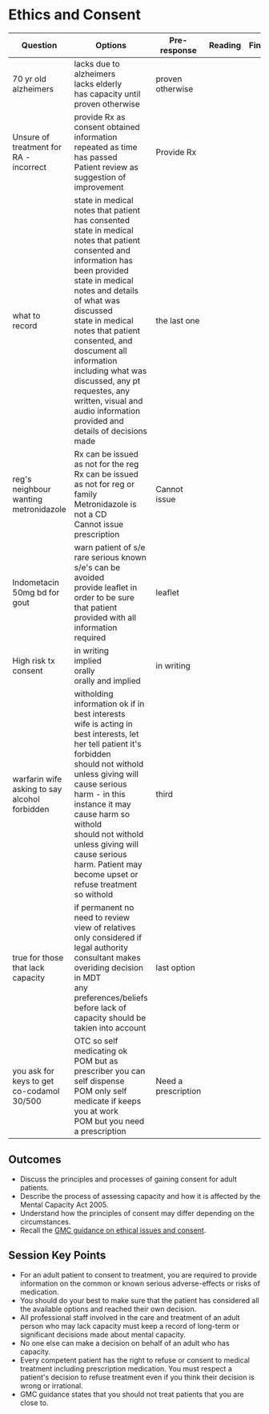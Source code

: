 # Ethics and Consent

| Question | Options | Pre-response | Reading | Final |
| --- | --- | --- | --- | --- |
| 70 yr old alzheimers | lacks due to alzheimers<br>lacks elderly<br>has capacity until proven otherwise | proven otherwise | | |
| Unsure of treatment for RA - incorrect | provide Rx as consent obtained<br>information repeated as time has passed<br>Patient review as suggestion of improvement | Provide Rx | | |
| what to record | state in medical notes that patient has consented<br>state in medical notes that patient consented and information has been provided<br>state in medical notes and details of what was discussed<br>state in medical notes that patient consented, and doscument all information including what was discussed, any pt requestes, any written, visual and audio information provided and details of decisions made | the last one | | |
| reg's neighbour wanting metronidazole | Rx can be issued as not for the reg<br>Rx can be issued as not for reg or family<br>Metronidazole is not a CD<br>Cannot issue prescription | Cannot issue | | |
| Indometacin 50mg bd for gout | warn patient of s/e<br>rare serious known s/e's can be avoided<br>provide leaflet in order to be sure that patient provided with all information required | leaflet | | |
| High risk tx consent | in writing<br>implied<br>orally<br>orally and implied | in writing | | |
| warfarin wife asking to say alcohol forbidden | witholding information ok if in best interests<br>wife is acting in best interests, let her tell patient it's forbidden<br>should not withold unless giving will cause serious harm - in this instance it may cause harm so withold<br>should not withold unless giving will cause serious harm. Patient may become upset or refuse treatment so withold | third | | |
| true for those that lack capacity | if permanent no need to review<br>view of relatives only considered if legal authority<br>consultant makes overiding decision in MDT<br>any preferences/beliefs before lack of capacity should be takien into account | last option | | |
| you ask for keys to get co-codamol 30/500| OTC so self medicating ok<br>POM but as prescriber you can self dispense<br>POM only self medicate if keeps you at work<br>POM but you need a prescription | Need a prescription | | |

## Outcomes

- Discuss the principles and processes of gaining consent for adult patients.
- Describe the process of assessing capacity and how it is affected by the Mental Capacity Act 2005.
- Understand how the principles of consent may differ depending on the circumstances.
- Recall the [GMC guidance on ethical issues and consent](https://www.gmc-uk.org/ethical-guidance/ethical-guidance-for-doctors/decision-making-and-consent).

## Session Key Points

- For an adult patient to consent to treatment, you are required to provide information on the common or known serious adverse-effects or risks of medication.
- You should do your best to make sure that the patient has considered all the available options and reached their own decision.
- All professional staff involved in the care and treatment of an adult person who may lack capacity must keep a record of long-term or significant decisions made about mental capacity.
- No one else can make a decision on behalf of an adult who has capacity.
- Every competent patient has the right to refuse or consent to medical treatment including prescription medication. You must respect a patient's decision to refuse treatment even if you think their decision is wrong or irrational.
- GMC guidance states that you should not treat patients that you are close to.